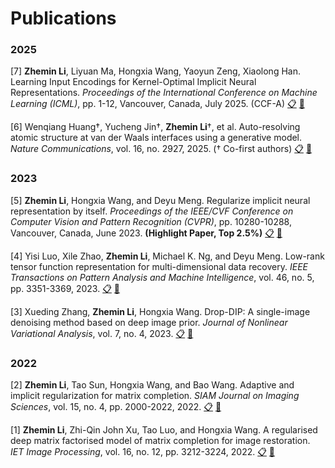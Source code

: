 # Publications

### 2025

[7] **Zhemin Li**, Liyuan Ma, Hongxia Wang, Yaoyun Zeng, Xiaolong Han. Learning Input Encodings for Kernel-Optimal Implicit Neural Representations. *Proceedings of the International Conference on Machine Learning (ICML)*, pp. 1-12, Vancouver, Canada, July 2025. (CCF-A) 
 [📋](https://openreview.net/pdf?id=Cx80t5FAQJ)  [🔗](https://github.com/lizhemin15/KAR)

[6] Wenqiang Huang†, Yucheng Jin†, **Zhemin Li**†, et al. Auto-resolving atomic structure at van der Waals interfaces using a generative model. *Nature Communications*, vol. 16, no. 2927, 2025. († Co-first authors)
 [📋](https://www.nature.com/articles/s41467-025-58160-3)  [🔗](https://github.com/dptech-corp/TED-Gen)

### 2023

[5] **Zhemin Li**, Hongxia Wang, and Deyu Meng. Regularize implicit neural representation by itself. *Proceedings of the IEEE/CVF Conference on Computer Vision and Pattern Recognition (CVPR)*, pp. 10280-10288, Vancouver, Canada, June 2023. **(Highlight Paper, Top 2.5%)**
 [📋](https://openaccess.thecvf.com/content/CVPR2023/papers/Li_Regularize_Implicit_Neural_Representation_by_Itself_CVPR_2023_paper.pdf)  [🔗](https://github.com/lizhemin15/RSS)

[4] Yisi Luo, Xile Zhao, **Zhemin Li**, Michael K. Ng, and Deyu Meng. Low-rank tensor function representation for multi-dimensional data recovery. *IEEE Transactions on Pattern Analysis and Machine Intelligence*, vol. 46, no. 5, pp. 3351-3369, 2023.
 [📋](https://ieeexplore.ieee.org/document/10354352)  [🔗](https://github.com/YisiLuo/Continuous-Tensor-Toolbox)

[3] Xueding Zhang, **Zhemin Li**, Hongxia Wang. Drop-DIP: A single-image denoising method based on deep image prior. *Journal of Nonlinear Variational Analysis*, vol. 7, no. 4, 2023.
 [📋](https://jnva.biemdas.com/issues/JNVA2023-4-4.pdf)  [🔗](#)

### 2022

[2] **Zhemin Li**, Tao Sun, Hongxia Wang, and Bao Wang. Adaptive and implicit regularization for matrix completion. *SIAM Journal on Imaging Sciences*, vol. 15, no. 4, pp. 2000-2022, 2022.
 [📋](https://epubs.siam.org/doi/10.1137/22M1489228)  [🔗](https://github.com/lizhemin15/AIR-Net)

[1] **Zhemin Li**, Zhi-Qin John Xu, Tao Luo, and Hongxia Wang. A regularised deep matrix factorised model of matrix completion for image restoration. *IET Image Processing*, vol. 16, no. 12, pp. 3212-3224, 2022.
 [📋](https://ietresearch.onlinelibrary.wiley.com/doi/epdf/10.1049/ipr2.12553)  [🔗](#)







